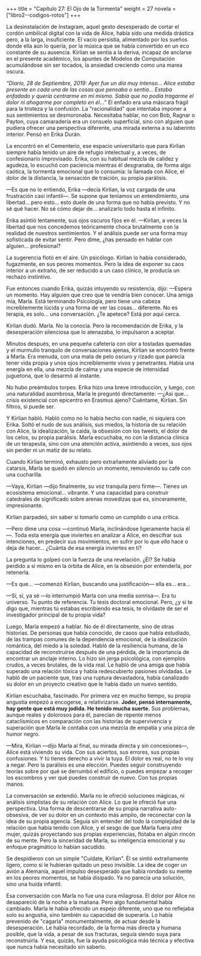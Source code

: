 +++
title = "Capítulo 27: El Ojo de la Tormenta"
weight = 27
novela = ["libro2--codigos-rotos"]
+++

La desinstalación de Instagram, aquel gesto desesperado de cortar el cordón umbilical digital con la vida de Alice, había sido una medida drástica pero, a la larga, insuficiente. El vacío persistía, alimentado por los sueños donde ella aún lo quería, por la música que se había convertido en un eco constante de su ausencia. Kirlian se sentía a la deriva, incapaz de anclarse en el presente académico, los apuntes de Modelos de Computación acumulándose sin ser tocados, la ansiedad creciendo como una marea oscura.

*“Diario, 28 de Septiembre, 2019:*
*Ayer fue un día muy intenso... Alice estaba presente en cada una de las cosas que pensaba o sentía... Estaba enfadado y quería centrarme en mí mismo. Sabía que no podía tragarme el dolor ni ahogarme por completo en él...*”
El enfado era una máscara frágil para la tristeza y la confusión. La "racionalidad" que intentaba imponer a sus sentimientos se desmoronaba. Necesitaba hablar, no con Bob, Ragnar o Payton, cuya camaradería era un consuelo superficial, sino con alguien que pudiera ofrecer una perspectiva diferente, una mirada externa a su laberinto interior. Pensó en Erika Durán.

La encontró en el Cementerio, ese espacio universitario que para Kirlian siempre había tenido un aire de refugio intelectual y, a veces, de confesionario improvisado. Erika, con su habitual mezcla de calidez y agudeza, lo escuchó con paciencia mientras él desgranaba, de forma algo caótica, la tormenta emocional que lo consumía: la llamada con Alice, el dolor de la distancia, la sensación de traición, su propia parálisis.

—Es que no lo entiendo, Erika —decía Kirlian, la voz cargada de una frustración casi infantil—. Se supone que teníamos un entendimiento, una libertad... pero esto... esto duele de una forma que no había previsto. Y no sé qué hacer. No sé cómo dejar de… analizarlo todo hasta el infinito.

Erika asintió lentamente, sus ojos oscuros fijos en él. —Kirlian, a veces la libertad que nos concedemos teóricamente choca brutalmente con la realidad de nuestros sentimientos. Y el análisis puede ser una forma muy sofisticada de evitar sentir. Pero dime, ¿has pensado en hablar con alguien… profesional?

La sugerencia flotó en el aire. Un psicólogo. Kirlian lo había considerado, fugazmente, en sus peores momentos. Pero la idea de exponer su caos interior a un extraño, de ser reducido a un caso clínico, le producía un rechazo instintivo.

Fue entonces cuando Erika, quizás intuyendo su resistencia, dijo: —Espera un momento. Hay alguien que creo que te vendría bien conocer. Una amiga mía, Marla. Está terminando Psicología, pero tiene una cabeza increíblemente lúcida y una forma de ver las cosas… diferente. No es terapia, es solo… una conversación. ¿Te apetece? Está por aquí cerca.

Kirlian dudó. Marla. No la conocía. Pero la recomendación de Erika, y la desesperación silenciosa que lo atenazaba, lo impulsaron a aceptar.

Minutos después, en una pequeña cafetería con olor a tostadas quemadas y el murmullo tranquilo de conversaciones ajenas, Kirlian se encontró frente a Marla. Era menuda, con una mata de pelo oscuro y rizado que parecía tener vida propia y unos ojos increíblemente vivos y penetrantes. Había una energía en ella, una mezcla de calma y una especie de intensidad juguetona, que lo desarmó al instante.

No hubo preámbulos torpes. Erika hizo una breve introducción, y luego, con una naturalidad asombrosa, Marla le preguntó directamente: —¿Así que… crisis existencial con epicentro en Erasmus ajeno? Cuéntame, Kirlian. Sin filtros, si puede ser.

Y Kirlian habló. Habló como no lo había hecho con nadie, ni siquiera con Erika. Soltó el nudo de sus análisis, sus miedos, la historia de su relación con Alice, la idealización, la caída, la obsesión con los tweets, el dolor de los celos, su propia parálisis. Marla escuchaba, no con la distancia clínica de un terapeuta, sino con una atención activa, asintiendo a veces, sus ojos sin perder ni un matiz de su relato.

Cuando Kirlian terminó, exhausto pero extrañamente aliviado por la catarsis, Marla se quedó en silencio un momento, removiendo su café con una cucharilla.

—Vaya, Kirlian —dijo finalmente, su voz tranquila pero firme—. Tienes un ecosistema emocional… vibrante. Y una capacidad para construir catedrales de significado sobre arenas movedizas que es, sinceramente, impresionante.

Kirlian parpadeó, sin saber si tomarlo como un cumplido o una crítica.

—Pero dime una cosa —continuó Marla, inclinándose ligeramente hacia él—. Toda esta energía que inviertes en analizar a Alice, en descifrar sus intenciones, en predecir sus movimientos, en sufrir por lo que *ella* hace o deja de hacer… ¿Cuánta de esa energía inviertes en ti?

La pregunta lo golpeó con la fuerza de una revelación. ¿Él? Se había perdido a sí mismo en la órbita de Alice, en la obsesión por entenderla, por retenerla.

—Es que… —comenzó Kirlian, buscando una justificación— ella es… era…

—Sí, sí, ya sé —lo interrumpió Marla con una media sonrisa—. Era tu universo. Tu punto de referencia. Tu tesis doctoral emocional. Pero, ¿y si te digo que, mientras tú estabas escribiendo esa tesis, te olvidaste de ser el investigador principal de tu propia vida?

Luego, Marla empezó a hablar. No de él directamente, sino de otras historias. De personas que había conocido, de casos que había estudiado, de las trampas comunes de la dependencia emocional, de la idealización romántica, del miedo a la soledad. Habló de la resiliencia humana, de la capacidad de reconstruirse después de una pérdida, de la importancia de encontrar un anclaje interno. Lo hizo sin jerga psicológica, con ejemplos crudos, a veces brutales, de la vida real. Le habló de una amiga que había superado una relación tóxica y había redescubierto pasiones olvidadas. Le habló de un paciente que, tras una ruptura devastadora, había canalizado su dolor en un proyecto creativo que le había dado un nuevo sentido.

Kirlian escuchaba, fascinado. Por primera vez en mucho tiempo, su propia angustia empezó a encogerse, a relativizarse. **Joder, pensó internamente, hay gente que está muy jodida. He tenido mucha suerte.** Sus problemas, aunque reales y dolorosos para él, parecían de repente menos cataclísmicos en comparación con las historias de supervivencia y superación que Marla le contaba con una mezcla de empatía y una pizca de humor negro.

—Mira, Kirlian —dijo Marla al final, su mirada directa y sin concesiones—, Alice está viviendo su vida. Con sus aciertos, sus errores, sus propias confusiones. Y tú tienes derecho a vivir la tuya. El dolor es real, no te lo voy a negar. Pero la parálisis es una elección. Puedes seguir construyendo teorías sobre por qué se derrumbó el edificio, o puedes empezar a recoger los escombros y ver qué puedes construir de nuevo. Con tus propias manos.

La conversación se extendió. Marla no le ofreció soluciones mágicas, ni análisis simplistas de su relación con Alice. Lo que le ofreció fue una perspectiva. Una forma de descentrarse de su propia narrativa auto-obsesiva, de ver su dolor en un contexto más amplio, de reconectar con la idea de su propia agencia. Seguía sin entender del todo la complejidad de la relación que había tenido con Alice, y el sesgo de que Marla fuera *otra* mujer, quizás proyectando sus propias experiencias, flotaba en algún rincón de su mente. Pero la sinceridad de Marla, su inteligencia emocional y su enfoque pragmático lo habían sacudido.

Se despidieron con un simple "Cuídate, Kirlian". Él se sintió extrañamente ligero, como si le hubieran quitado un peso invisible. La idea de coger un avión a Alemania, aquel impulso desesperado que había rondado su mente en los peores momentos, se había disipado. Ya no parecía una solución, sino una huida infantil.

Esa conversación con Marla no fue una cura milagrosa. El dolor por Alice no desapareció de la noche a la mañana. Pero algo fundamental había cambiado. Marla le había ofrecido un espejo diferente, uno que no reflejaba solo su angustia, sino también su capacidad de superarla. Lo había prevenido de "cagarla" monumentalmente, de actuar desde la desesperación. Le había recordado, de la forma más directa y humana posible, que la vida, a pesar de sus fracturas, seguía siendo suya para reconstruirla. Y esa, quizás, fue la ayuda psicológica más técnica y efectiva que nunca había necesitado sin saberlo.